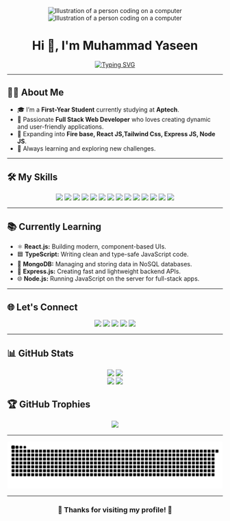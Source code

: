 <div align="center">
  <img src="https://www.thiings.co/_next/image?url=https%3A%2F%2Flftz25oez4aqbxpq.public.blob.vercel-storage.com%2Fimage-OCOBC6DjtnQdnSysIzLVNNUcJ69u4a.png&w=1000&q=75" alt="Illustration of a person coding on a computer" width="300" />
  <img src="https://www.thiings.co/_next/image?url=https%3A%2F%2Flftz25oez4aqbxpq.public.blob.vercel-storage.com%2Fimage-eMES7lZvD4yVd3wtbx6Wu6jnLmoxPI.png&w=320&q=75" alt="Illustration of a person coding on a computer" width="300" />
</div>

<h1 align="center">Hi 👋, I'm Muhammad Yaseen</h1>

<div align="center">
  <a href="https://git.io/typing-svg">
    <img src="https://readme-typing-svg.herokuapp.com?font=Fira+Code:wght@700&size=25&pause=1000&color=3B82F6&center=true&vCenter=true&width=550&lines=Full+Stack+Mern+Developer;Tech+Enthusiast;Full+Stack+Php+And+Laravel+Developer;" alt="Typing SVG" />
  </a>
</div>


<!-- 🌟 Portfolio Section 🌟 -->
<!-- <div align="center">
  <a href="https://hassan-shirazi-portfolio.vercel.app/" target="_blank">
    <img width = "500px" src="https://img.shields.io/badge/-🌐 Visit My Portfolio-3B82F6?style=for-the-badge&logo=google-chrome&logoColor=white" alt="Portfolio Link"/>
  </a>
</div> -->

---
## 👨‍💻 About Me

- 🎓 I’m a **First-Year Student** currently studying at **Aptech**.
- 🚀 Passionate **Full Stack Web Developer** who loves creating dynamic and user-friendly applications.
- 🧠 Expanding into **Fire base, React JS,Tailwind Css, Express JS, Node JS**.
- 🌱 Always learning and exploring new challenges.

---

## 🛠️ My Skills

<p align="center">
  <img width = "50px" src="https://icon.icepanel.io/Technology/svg/HTML5.svg" />
  <img width = "50px" src="https://icon.icepanel.io/Technology/svg/CSS3.svg" />
  <img width = "60px" src="https://icon.icepanel.io/Technology/svg/Bootstrap.svg"/>
  <img width = "50px" src="https://icon.icepanel.io/Technology/svg/JavaScript.svg" />
  <img width ="58px" src="https://encrypted-tbn0.gstatic.com/images?q=tbn:ANd9GcRb6OxtkbXwly16JGSXXB_0BQeK9AWxIge5Ag&s" />
  <img width = "50px" src="https://icon.icepanel.io/Technology/svg/Figma.svg" />
  <img width ="60px" src="https://icon.icepanel.io/Technology/png-shadow-512/Composer.png" />
  <img width = "75px" src="https://img.icons8.com/?size=96&id=UFXRpPFebwa2&format=png" />
  <img width ="65px" src="https://icon.icepanel.io/Technology/svg/PHP.svg" />
  <img width ="55px" src="https://icon.icepanel.io/Technology/svg/Laravel.svg" />
  <img width ="50px" src= "https://uxwing.com/wp-content/themes/uxwing/download/brands-and-social-media/xampp-icon.png" />
  <img width = "55px" src="https://icon.icepanel.io/Technology/svg/Git.svg" />
  <img width ="60px" src="https://img.icons8.com/?size=96&id=AZOZNnY73haj&format=png"/>
  <!-- <img width ="65px" src="https://firebase.google.com/static/images/brand-guidelines/logo-vertical.png" /> -->
  <img width ="55px" src= "https://icon.icepanel.io/Technology/svg/Canva.svg" />
</p>

---

## 📚 Currently Learning  

- ⚛️ **React.js:** Building modern, component-based UIs.  
- 🟦 **TypeScript:** Writing clean and type-safe JavaScript code.  
- 🍃 **MongoDB:** Managing and storing data in NoSQL databases.  
- 🚂 **Express.js:** Creating fast and lightweight backend APIs.  
- 🌐 **Node.js:** Running JavaScript on the server for full-stack apps.  

---

## 🌐 Let's Connect

<p align="center">
  <a href="github.com/M-Yaseen16"><img src="https://img.icons8.com/?size=100&id=12599&format=png" /></a>
  <a href="https://www.linkedin.com/in/muhammad-yaseen-198b75379/"><img src="https://img.icons8.com/?size=96&id=13930&format=png" /></a>
  <a href="https://www.facebook.com/share/17RuZ3TRFG/"><img src="https://img.icons8.com/?size=96&id=118497&format=png" /></a>
  <a href="https://www.tiktok.com/@myaseen_16?_t=ZS-90UlA94pEQ6&_r=1"><img src="https://img.icons8.com/?size=100&id=118638&format=png" /></a>
  <a href="mailto:yaseenbatch16@gmail.com"><img src="https://img.icons8.com/?size=96&id=P7UIlhbpWzZm&format=png" /></a>
</p>

---
## 📊 GitHub Stats

<div align="center">

<img src="https://github-readme-stats.vercel.app/api/top-langs/?username=m-yaseen16&layout=compact&theme=vision-friendly-dark&langs_count=6" width="32%" />

<img width="32%" src="https://github-contributor-stats.vercel.app/api?username=m-yaseen16&limit=5&theme=dark&bg_color=000000&text_color=FFD700&title_color=FFA500&border_color=FFFFFF&combine_all_yearly_contributions=true" />

<br>
<img src="https://github-readme-stats.vercel.app/api?username=m-yaseen16&show_icons=true&theme=vision-friendly-dark&hide_border=false&count_private=false" width="42.5%" />
<img src="https://github-readme-streak-stats.herokuapp.com/?user=m-yaseen16&theme=vision-friendly-dark&hide_border=false" width="45%" />
</div> 

## 🏆 GitHub Trophies

<p align="center">
  <img src="https://github-profile-trophy.vercel.app/?username=m-yaseen16&theme=algolia&no-frame=false&no-bg=true&margin-w=15" />
</p>

---

<div align="center">

![snake gif](https://github.com/Hassan-Shirazi/Hassan-Shirazi/blob/output/github-snake-dark.svg)


</div>


---

<h3 align="center">🌟 Thanks for visiting my profile! 🌟</h3>
